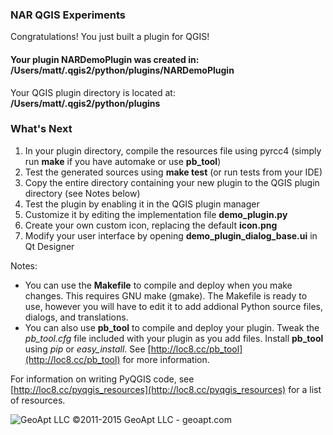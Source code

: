 ### NAR QGIS Experiments

Congratulations! You just built a plugin for QGIS!  

#### Your plugin **NARDemoPlugin** was created in: **/Users/matt/.qgis2/python/plugins/NARDemoPlugin**

Your QGIS plugin directory is located at:  **/Users/matt/.qgis2/python/plugins**

### What's Next

1.  In your plugin directory, compile the resources file using pyrcc4 (simply run **make** if you have automake or use **pb_tool**)
2.  Test the generated sources using **make test** (or run tests from your IDE)
3.  Copy the entire directory containing your new plugin to the QGIS plugin directory (see Notes below)
4.  Test the plugin by enabling it in the QGIS plugin manager
5.  Customize it by editing the implementation file **demo_plugin.py**
6.  Create your own custom icon, replacing the default **icon.png**
7.  Modify your user interface by opening **demo_plugin_dialog_base.ui** in Qt Designer

Notes:

*   You can use the **Makefile** to compile and deploy when you make changes. This requires GNU make (gmake). The Makefile is ready to use, however you will have to edit it to add addional Python source files, dialogs, and translations.
*   You can also use **pb_tool** to compile and deploy your plugin. Tweak the _pb_tool.cfg_ file included with your plugin as you add files. Install **pb_tool** using _pip_ or _easy_install_. See [http://loc8.cc/pb_tool](http://loc8.cc/pb_tool) for more information.


For information on writing PyQGIS code, see [http://loc8.cc/pyqgis_resources](http://loc8.cc/pyqgis_resources) for a list of resources.

![GeoApt LLC](http://geoapt.com/geoapt_logo_p.png "GeoApt LLC") ©2011-2015 GeoApt LLC - geoapt.com